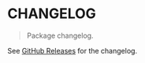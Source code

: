 # CHANGELOG

> Package changelog.

See [GitHub Releases](https://github.com/stdlib-js/random-strided-weibull/releases) for the changelog.